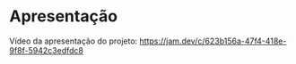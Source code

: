 # Apresentação

Vídeo da apresentação do projeto: https://jam.dev/c/623b156a-47f4-418e-9f8f-5942c3edfdc8
